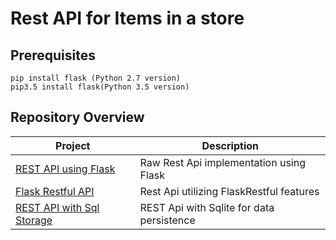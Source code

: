 # Rest API for Items in a store

## Prerequisites

```
pip install flask (Python 2.7 version)
pip3.5 install flask(Python 3.5 version)

```

## Repository Overview
| Project | Description |
|--------------------------------------------------------------------|---------------------------------------|
| [REST API using Flask](https://github.com/roopsinghbains/restapi/tree/master/Rest%20Api%20(Default)) | Raw Rest Api implementation using Flask|
| [Flask Restful API](https://github.com/roopsinghbains/restapi/tree/master/Rest%20Api%20using%20Flask%20Restful) | Rest Api utilizing FlaskRestful features|
| [REST API with Sql Storage](https://github.com/roopsinghbains/restapi/tree/master/Rest%20Api%20with%20Sql%20Storage) | REST Api with Sqlite for data persistence| 



